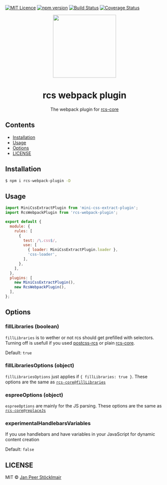 [![MIT Licence](https://badges.frapsoft.com/os/mit/mit.svg?v=103)](https://opensource.org/licenses/mit-license.php)
[![npm version](https://badge.fury.io/js/rcs-webpack-plugin.svg)](https://badge.fury.io/js/rcs-webpack-plugin)
[![Build Status](https://travis-ci.com/JPeer264/rcs-webpack-plugin.svg?branch=master)](https://travis-ci.com/JPeer264/rcs-webpack-plugin)
[![Coverage Status](https://coveralls.io/repos/github/JPeer264/rcs-webpack-plugin/badge.svg?branch=master)](https://coveralls.io/github/JPeer264/rcs-webpack-plugin?branch=master)

<div align="center">
  <!-- replace with accurate logo e.g from https://worldvectorlogo.com/ -->
  <a href="https://github.com/webpack/webpack">
    <img width="200" height="200" vspace="" hspace="25"
      src="https://cdn.rawgit.com/webpack/media/e7485eb2/logo/icon.svg">
  </a>
  <h1>rcs webpack plugin</h1>
  <p>The webpack plugin for <a href="https://github.com/JPeer264/node-rcs-core">rcs-core</a></p>
</div>

## Contents

- [Installation](#installation)
- [Usage](#usage)
- [Options](#options)
- [LICENSE](#license)

## Installation

```sh
$ npm i rcs-webpack-plugin -D
```

## Usage

```js
import MiniCssExtractPlugin from 'mini-css-extract-plugin';
import RcsWebpackPlugin from 'rcs-webpack-plugin';

export default {
  module: {
    rules: [
      {
        test: /\.css$/,
        use: [
          { loader: MiniCssExtractPlugin.loader },
          'css-loader',
        ],
      },
    ],
  },
  plugins: [
    new MiniCssExtractPlugin(),
    new RcsWebpackPlugin(),
  ],
};
```

## Options

### fillLibraries (boolean)

`fillLibraries` is to wether or not rcs should get prefilled with selectors. Turning off is usefull if you used [postcss-rcs](https://github.com/JPeer264/postcss-rcs) or plain [rcs-core](https://github.com/JPeer264/node-rcs-core).

Default: `true`

### fillLibrariesOptions (object)

`fillLibrariesOptions` just applies if `{ fillLibraries: true }`. These options are the same as [`rcs-core@fillLibraries`](https://github.com/JPeer264/node-rcs-core/blob/master/docs/api/filllibraries.md)

### espreeOptions (object)

`espreeOptions` are mainly for the JS parsing. These options are the same as [`rcs-core@replaceJs`](https://github.com/JPeer264/node-rcs-core/blob/master/docs/api/replace.md#js)

### experimentalHandlebarsVariables

If you use handlebars and have variables in your JavaScript for dynamic content creation

Default: `false`

## LICENSE

MIT © [Jan Peer Stöcklmair](https://www.jpeer.at)
